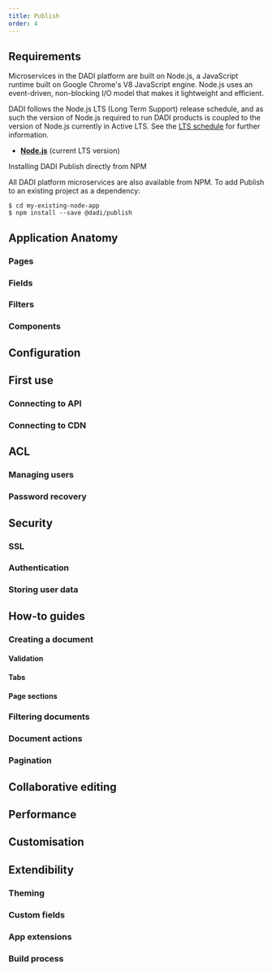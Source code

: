 ```yaml
---
title: Publish
order: 4
---
```


## Requirements

Microservices in the DADI platform are built on Node.js, a JavaScript runtime built on Google Chrome's V8 JavaScript engine. Node.js uses an event-driven, non-blocking I/O model that makes it lightweight and efficient.

DADI follows the Node.js LTS (Long Term Support) release schedule, and as such the version of Node.js required to run DADI products is coupled to the version of Node.js currently in Active LTS. See the [LTS schedule](https://github.com/nodejs/LTS) for further information.

* **[Node.js](https://www.nodejs.org/)** (current LTS version)

Installing DADI Publish directly from NPM

All DADI platform microservices are also available from NPM. To add Publish to an existing project as a dependency:

```console
$ cd my-existing-node-app
$ npm install --save @dadi/publish
```

## Application Anatomy
### Pages
### Fields
### Filters
### Components

## Configuration

## First use
### Connecting to API
### Connecting to CDN

## ACL
### Managing users
### Password recovery

## Security
### SSL
### Authentication
### Storing user data

## How-to guides
### Creating a document
#### Validation
#### Tabs
#### Page sections
### Filtering documents
### Document actions
### Pagination

## Collaborative editing

## Performance

## Customisation

## Extendibility
### Theming
### Custom fields
### App extensions
### Build process

